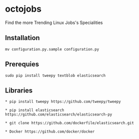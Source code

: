 octojobs
========

Find the more Trending Linux Jobs's Specialities

Installation
------------

    mv configuration.py.sample configuration.py

Prerequies
----------
    sudo pip install tweepy textblob elasticsearch

Libraries
---------
    * pip install tweepy https://github.com/tweepy/tweepy

    * pip install elasticsearch https://github.com/elasticsearch/elasticsearch-py

    * git clone https://github.com/dockerfile/elasticsearch.git

    * Docker https://github.com/docker/docker
